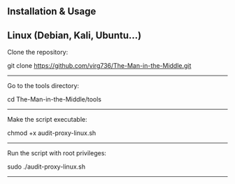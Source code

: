 Installation & Usage
---

Linux (Debian, Kali, Ubuntu…)
---
Clone the repository:

git clone https://github.com/virg736/The-Man-in-the-Middle.git

---
Go to the tools directory:

cd The-Man-in-the-Middle/tools

---

Make the script executable:

chmod +x audit-proxy-linux.sh

---

Run the script with root privileges:

sudo ./audit-proxy-linux.sh

---

